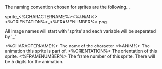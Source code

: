 The naming convention chosen for sprites are the following...

sprite_<%CHARACTERNAME%>_<%ANIM%>_<%ORIENTATION%>_<%FRAMENUMBER%>.png

All image names will start with 'sprite' and each variable will be seperated by '_'

<%CHARACTERNAME%>
    The name of the character
<%ANIM%>
    The animation this sprite is part of.
<%ORIENTATION%>
    The orientation of this sprite.
<%FRAMENUMBER%>
    The frame number of this sprite. There will be 5 digits for the animation.
